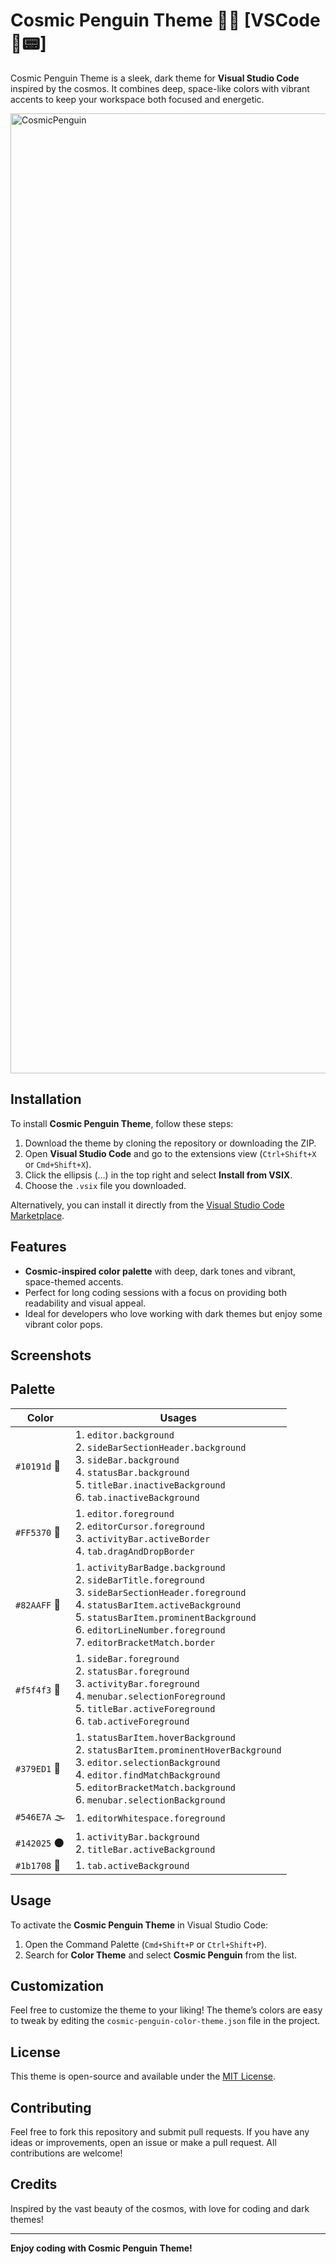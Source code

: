 # Cosmic Penguin Theme 🚀🐧 [VSCode 💙📟]

Cosmic Penguin Theme is a sleek, dark theme for **Visual Studio Code** inspired by the cosmos. It combines deep, space-like colors with vibrant accents to keep your workspace both focused and energetic.


<img width="1024" height="1536" alt="CosmicPenguin" src="https://github.com/user-attachments/assets/0d74d19e-9fbe-4073-b90d-2ab95e0c8c0c" />


## Installation

To install **Cosmic Penguin Theme**, follow these steps:

1. Download the theme by cloning the repository or downloading the ZIP.
2. Open **Visual Studio Code** and go to the extensions view (`Ctrl+Shift+X` or `Cmd+Shift+X`).
3. Click the ellipsis (…) in the top right and select **Install from VSIX**.
4. Choose the `.vsix` file you downloaded.

Alternatively, you can install it directly from the [Visual Studio Code Marketplace](https://marketplace.visualstudio.com).

## Features

- **Cosmic-inspired color palette** with deep, dark tones and vibrant, space-themed accents.
- Perfect for long coding sessions with a focus on providing both readability and visual appeal.
- Ideal for developers who love working with dark themes but enjoy some vibrant color pops.

## Screenshots

## Palette

| Color    | Usages                                         |
|----------|------------------------------------------------|
| `#10191d` 🖤 | 1. `editor.background` <br> 2. `sideBarSectionHeader.background` <br> 3. `sideBar.background` <br> 4. `statusBar.background` <br> 5. `titleBar.inactiveBackground` <br> 6. `tab.inactiveBackground` |
| `#FF5370` 🌸 | 1. `editor.foreground` <br> 2. `editorCursor.foreground` <br> 3. `activityBar.activeBorder` <br> 4. `tab.dragAndDropBorder` |
| `#82AAFF` 💙 | 1. `activityBarBadge.background` <br> 2. `sideBarTitle.foreground` <br> 3. `sideBarSectionHeader.foreground` <br> 4. `statusBarItem.activeBackground` <br> 5. `statusBarItem.prominentBackground` <br> 6. `editorLineNumber.foreground` <br> 7. `editorBracketMatch.border` |
| `#f5f4f3` 🤍 | 1. `sideBar.foreground` <br> 2. `statusBar.foreground` <br> 3. `activityBar.foreground` <br> 4. `menubar.selectionForeground` <br> 5. `titleBar.activeForeground` <br> 6. `tab.activeForeground` |
| `#379ED1` 🔹 | 1. `statusBarItem.hoverBackground` <br> 2. `statusBarItem.prominentHoverBackground` <br> 3. `editor.selectionBackground` <br> 4. `editor.findMatchBackground` <br> 5. `editorBracketMatch.background` <br> 6. `menubar.selectionBackground` |
| `#546E7A` 🌫️ | 1. `editorWhitespace.foreground` |
| `#142025` 🌑 | 1. `activityBar.background` <br> 2. `titleBar.activeBackground` |
| `#1b1708` 🌰 | 1. `tab.activeBackground` |

## Usage

To activate the **Cosmic Penguin Theme** in Visual Studio Code:

1. Open the Command Palette (`Cmd+Shift+P` or `Ctrl+Shift+P`).
2. Search for **Color Theme** and select **Cosmic Penguin** from the list.

## Customization

Feel free to customize the theme to your liking! The theme’s colors are easy to tweak by editing the `cosmic-penguin-color-theme.json` file in the project.

## License

This theme is open-source and available under the [MIT License](./LICENSE).

## Contributing

Feel free to fork this repository and submit pull requests. If you have any ideas or improvements, open an issue or make a pull request. All contributions are welcome!

## Credits

Inspired by the vast beauty of the cosmos, with love for coding and dark themes!

---

**Enjoy coding with Cosmic Penguin Theme!**
